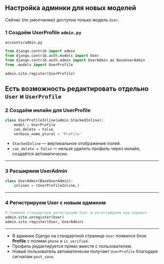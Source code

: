## Настройка админки для новых моделей

Сейчас (по умолчанию) доступна только модель `User`.


### 1 Создаём UserProfile `admin.py`

`accounts/admin.py`

```python
from django.contrib import admin
from django.contrib.auth.models import User
from django.contrib.auth.admin import UserAdmin as BaseUserAdmin
from .models import UserProfile

admin.site.register(UserProfile)
```

Есть возможность редактировать отдельно `User` и `UserProfile`
---

### 2 Создаём инлайн для UserProfile

```python
class UserProfileInline(admin.StackedInline):
    model = UserProfile
    can_delete = False
    verbose_name_plural = 'Profile'
```

* `StackedInline` — вертикальное отображение полей.
* `can_delete = False` — нельзя удалить профиль через инлайн, создаётся автоматически.

---

### 3 Расширяем UserAdmin

```python
class UserAdmin(BaseUserAdmin):
    inlines = (UserProfileInline,)
```

---

### 4 Регистрируем User с новым админом

```python
# Снимаем стандартную регистрацию User и регистрируем наш вариант
admin.site.unregister(User)
admin.site.register(User, UserAdmin)
```

---


* В админке Django на стандартной странице `User` появился блок **Profile** с полями `phone` и `is_verified`.
* Профиль редактируется прямо вместе с пользователем.
* Новый пользователь автоматически получает `UserProfile` благодаря сигналам `post_save`.


